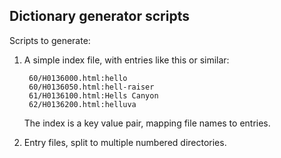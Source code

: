 Dictionary generator scripts
----------------------------

Scripts to generate:

1. A simple index file, with entries like this or similar:

        60/H0136000.html:hello
        60/H0136050.html:hell-raiser
        61/H0136100.html:Hells Canyon
        62/H0136200.html:helluva
    
    The index is a key value pair, mapping file names to entries.

2. Entry files, split to multiple numbered directories.
